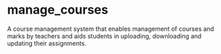 # manage_courses
A course management system that enables management of courses and marks by teachers and aids students in uploading, downloading and updating their assignments.

